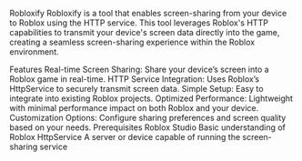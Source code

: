 Robloxify
Robloxify is a tool that enables screen-sharing from your device to Roblox using the HTTP service. This tool leverages Roblox's HTTP capabilities to transmit your device's screen data directly into the game, creating a seamless screen-sharing experience within the Roblox environment.

Features
Real-time Screen Sharing: Share your device’s screen into a Roblox game in real-time.
HTTP Service Integration: Uses Roblox’s HttpService to securely transmit screen data.
Simple Setup: Easy to integrate into existing Roblox projects.
Optimized Performance: Lightweight with minimal performance impact on both Roblox and your device.
Customization Options: Configure sharing preferences and screen quality based on your needs.
Prerequisites
Roblox Studio
Basic understanding of Roblox HttpService
A server or device capable of running the screen-sharing service
